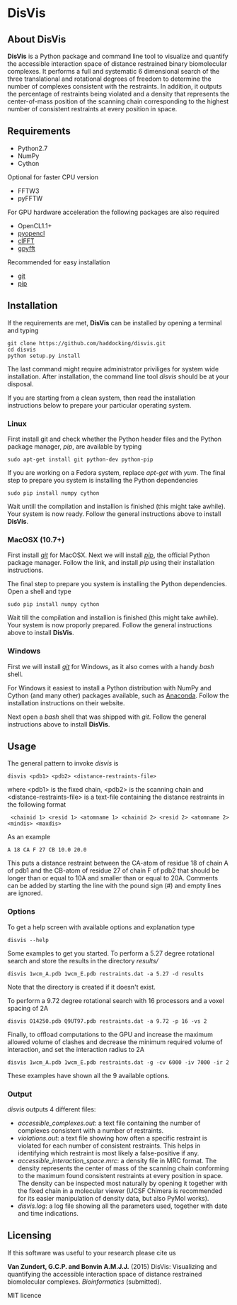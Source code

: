 # DisVis


## About DisVis

**DisVis** is a Python package and command line tool to visualize and quantify 
the accessible interaction space of distance restrained binary biomolecular complexes.
It performs a full and systematic 6 dimensional search of the three translational
and rotational degrees of freedom to determine the number of complexes consistent
with the restraints. In addition, it outputs the percentage of restraints being violated
and a density that represents the center-of-mass position of the scanning chain corresponding 
to the highest number of consistent restraints at every position in space.


## Requirements

* Python2.7
* NumPy
* Cython

Optional for faster CPU version

* FFTW3
* pyFFTW

For GPU hardware acceleration the following packages are also required

* OpenCL1.1+
* [pyopencl](https://github.com/pyopencl/pyopencl)
* [clFFT](https://github.com/clMathLibraries/clFFT)
* [gpyfft](https://github.com/geggo/gpyfft)

Recommended for easy installation

* [git](https://git-scm.com/download)
* [pip](https://pip.pypa.io/en/latest/installing.html)


## Installation

If the requirements are met, **DisVis** can be installed by opening a terminal
and typing

    git clone https://github.com/haddocking/disvis.git
    cd disvis
    python setup.py install

The last command might require administrator priviliges for system wide installation.
After installation, the command line tool *disvis* should be at your disposal.

If you are starting from a clean system, then read the installation instructions 
below to prepare your particular operating system.


### Linux

First install git and check whether the Python header files and the Python
package manager, *pip*, are available by typing

    sudo apt-get install git python-dev python-pip

If you are working on a Fedora system, replace *apt-get* with *yum*.
The final step to prepare you system is installing the Python dependencies

    sudo pip install numpy cython

Wait untill the compilation and installion is finished (this might take awhile).
Your system is now ready. Follow the general instructions above to install **DisVis**.


### MacOSX (10.7+)

First install [*git*](https://git-scm.com/download) for MacOSX.
Next we will install [*pip*](https://pip.pypa.io/en/latest/installing.html), 
the official Python package manager. Follow the link, and install *pip* using
their installation instructions.

The final step to prepare you system is installing the Python dependencies.
Open a shell and type

    sudo pip install numpy cython

Wait till the compilation and installion is finished (this might take awhile).
Your system is now proporly prepared. Follow the general instructions above to install **DisVis**.


### Windows

First we will install [*git*](https://git-scm.com/download) for Windows, as it also comes
with a handy *bash* shell.

For Windows it easiest to install a Python distribution with NumPy and Cython
(and many other) packages available, such as [Anaconda](https://continuum.io/downloads).
Follow the installation instructions on their website.

Next open a *bash* shell that was shipped with *git*. Follow the general instructions
above to install **DisVis**.


## Usage

The general pattern to invoke *disvis* is

    disvis <pdb1> <pdb2> <distance-restraints-file>

where \<pdb1\> is the fixed chain, \<pdb2\> is the scanning chain and 
\<distance-restraints-file\> is a text-file
containing the distance restraints in the following format

     <chainid 1> <resid 1> <atomname 1> <chainid 2> <resid 2> <atomname 2> <mindis> <maxdis>

As an example
    
    A 18 CA F 27 CB 10.0 20.0

This puts a distance restraint between the CA-atom of residue 18 of 
chain A of pdb1 and the CB-atom of residue 27 of chain F of pdb2 that 
should be longer than or equal to 10A and smaller than or equal to 20A.
Comments can be added by starting the line with the pound sign (#) and empty
lines are ignored.


### Options

To get a help screen with available options and explanation type
            
    disvis --help

Some examples to get you started. To perform a 5.27 degree rotational search and store the results
in the directory *results/*

    disvis 1wcm_A.pdb 1wcm_E.pdb restraints.dat -a 5.27 -d results

Note that the directory is created if it doesn't exist.

To perform a 9.72 degree rotational search with 16 processors and a voxel spacing of 2A

    disvis O14250.pdb Q9UT97.pdb restraints.dat -a 9.72 -p 16 -vs 2

Finally, to offload computations to the GPU and increase the maximum allowed volume of clashes 
and decrease the minimum required volume of interaction, and set the interaction radius to 2A

    disvis 1wcm_A.pdb 1wcm_E.pdb restraints.dat -g -cv 6000 -iv 7000 -ir 2

These examples have shown all the 9 available options.


### Output

*disvis* outputs 4 different files:

* *accessible_complexes.out*: a text file containing the number of complexes consistent with
a number of restraints. 
* *violations.out*: a text file showing how often a specific restraint is violated for each number
of consistent restraints. This helps in identifying which restraint is most likely a false-positive
if any.
* *accessible_interaction_space.mrc*: a density file in MRC format. The density represents the
center of mass of the scanning chain conforming to the maximum found consistent restraints at
every position in space. The density can be inspected most naturally by opening it together with the
fixed chain in a molecular viewer (UCSF Chimera is recommended for its easier manipulation of density
data, but also PyMol works).
* *disvis.log*: a log file showing all the parameters used, together with date and time indications.


Licensing
---------

If this software was useful to your research please cite us

**Van Zundert, G.C.P. and Bonvin A.M.J.J.** (2015) DisVis: Visualizing and
quantifying the accessible interaction space of distance restrained biomolecular complexes.
*Bioinformatics* (submitted).

MIT licence

